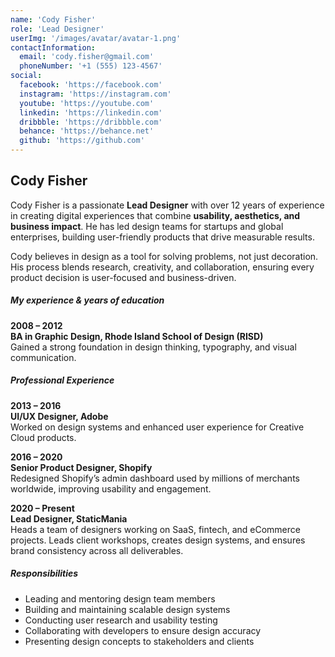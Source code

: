 ```yaml
---
name: 'Cody Fisher'
role: 'Lead Designer'
userImg: '/images/avatar/avatar-1.png'
contactInformation:
  email: 'cody.fisher@gmail.com'
  phoneNumber: '+1 (555) 123-4567'
social:
  facebook: 'https://facebook.com'
  instagram: 'https://instagram.com'
  youtube: 'https://youtube.com'
  linkedin: 'https://linkedin.com'
  dribbble: 'https://dribbble.com'
  behance: 'https://behance.net'
  github: 'https://github.com'
---
```


## Cody Fisher

Cody Fisher is a passionate **Lead Designer** with over 12 years of experience in creating digital experiences that combine **usability, aesthetics, and business impact**. He has led design teams for startups and global enterprises, building user-friendly products that drive measurable results.

Cody believes in design as a tool for solving problems, not just decoration. His process blends research, creativity, and collaboration, ensuring every product decision is user-focused and business-driven.

##### My experience & years of education

**2008 – 2012**  
**BA in Graphic Design, Rhode Island School of Design (RISD)**  
Gained a strong foundation in design thinking, typography, and visual communication.

##### Professional Experience

**2013 – 2016**  
**UI/UX Designer, Adobe**  
Worked on design systems and enhanced user experience for Creative Cloud products.

**2016 – 2020**  
**Senior Product Designer, Shopify**  
Redesigned Shopify’s admin dashboard used by millions of merchants worldwide, improving usability and engagement.

**2020 – Present**  
**Lead Designer, StaticMania**  
Heads a team of designers working on SaaS, fintech, and eCommerce projects. Leads client workshops, creates design systems, and ensures brand consistency across all deliverables.

##### Responsibilities

- Leading and mentoring design team members
- Building and maintaining scalable design systems
- Conducting user research and usability testing
- Collaborating with developers to ensure design accuracy
- Presenting design concepts to stakeholders and clients
